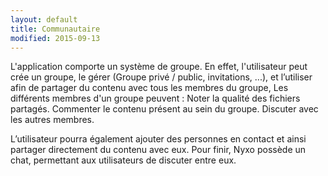 ```yaml
---
layout: default
title: Communautaire
modified: 2015-09-13
---
```

L'application comporte un système de groupe. 
En effet, l'utilisateur peut crée un groupe, le gérer (Groupe privé / public, invitations, ...), 
et l’utiliser afin de partager du contenu avec tous les membres du groupe,
Les différents membres d'un groupe peuvent :
Noter la qualité des fichiers partagés.
Commenter le contenu présent au sein du groupe.
Discuter avec les autres membres.

L’utilisateur pourra également ajouter des personnes en contact et ainsi partager directement du contenu avec eux.
Pour finir, Nyxo possède un chat, permettant aux utilisateurs de discuter entre eux.

